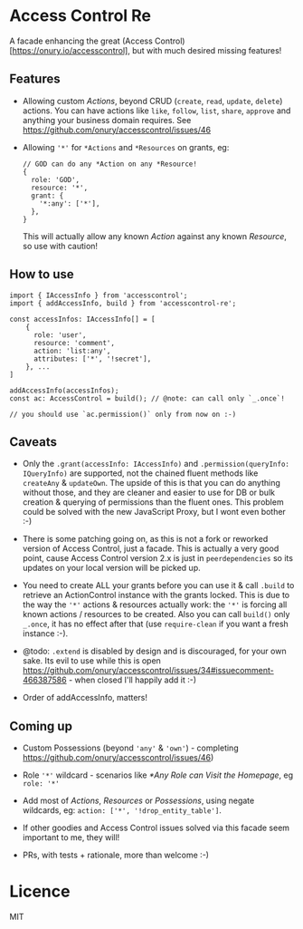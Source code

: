 # Access Control Re

A facade enhancing the great (Access Control)[https://onury.io/accesscontrol], but with much desired missing features!

## Features 

- Allowing custom *Actions*, beyond CRUD (`create`, `read`, `update`, `delete`) actions. You can have actions like `like`, `follow`, `list`, `share`, `approve` and anything your business domain requires. See https://github.com/onury/accesscontrol/issues/46

- Allowing `'*'` for `*Actions` and `*Resources` on grants, eg: 
   
      // GOD can do any *Action on any *Resource!
      { 
        role: 'GOD', 
        resource: '*',
        grant: {
          '*:any': ['*'],
        },
      }
      
  This will actually allow any known *Action* against any known *Resource*, so use with caution! 
## How to use

    import { IAccessInfo } from 'accesscontrol';
    import { addAccessInfo, build } from 'accesscontrol-re';
  
    const accessInfos: IAccessInfo[] = [
        {
          role: 'user',
          resource: 'comment',
          action: 'list:any',
          attributes: ['*', '!secret'],
        }, ...
    ]

    addAccessInfo(accessInfos);    
    const ac: AccessControl = build(); // @note: can call only `_.once`!
    
    // you should use `ac.permission()` only from now on :-)
    
## Caveats

- Only the `.grant(accessInfo: IAccessInfo)` and `.permission(queryInfo: IQueryInfo)` are supported, not the chained fluent methods like `createAny` & `updateOwn`. The upside of this is that you can do anything without those, and they are cleaner and easier to use for DB or bulk creation & querying of permissions than the fluent ones. 
 This problem could be solved with the new JavaScript Proxy, but I wont even bother :-)

- There is some patching going on, as this is not a fork or reworked version of Access Control, just a facade. This is actually a very good point, cause Access Control version 2.x is just in `peerdependencies` so its updates on your local version will be picked up.

- You need to create ALL your grants before you can use it & call `.build` to retrieve an ActionControl instance with the grants locked. This is due to the way the `'*'` actions & resources actually work: the `'*'` is forcing all known actions / resources to be created. Also you can call `build()` only `_.once`, it has no effect after that (use `require-clean` if you want a fresh instance :-).  

- @todo: `.extend` is disabled by design and is discouraged, for your own sake. Its evil to use while this is open https://github.com/onury/accesscontrol/issues/34#issuecomment-466387586 - when closed I'll happily add it :-) 

- Order of addAccessInfo, matters!

## Coming up

- Custom Possessions (beyond `'any'` & `'own'`) - completing https://github.com/onury/accesscontrol/issues/46)

- Role `'*'` wildcard - scenarios like _*Any Role can Visit the Homepage_, eg `role: '*'`

- Add most of *Actions*, *Resources* or *Possessions*, using negate wildcards, eg: `action: ['*', '!drop_entity_table']`. 

- If other goodies and Access Control issues solved via this facade seem important to me, they will!

- PRs, with tests + rationale, more than welcome :-)

# Licence

MIT
